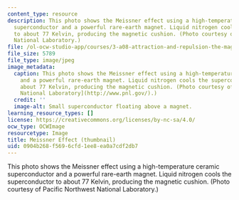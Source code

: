 ```yaml
---
content_type: resource
description: This photo shows the Meissner effect using a high-temperature ceramic
  superconductor and a powerful rare-earth magnet. Liquid nitrogen cools the superconductor
  to about 77 Kelvin, producing the magnetic cushion. (Photo courtesy of Pacific Northwest
  National Laboratory.)
file: /ol-ocw-studio-app/courses/3-a08-attraction-and-repulsion-the-magic-of-magnets-fall-2005/0904b268f5696cfd1ee8ea0a7cdf2db7_3-a08f05-th.jpg
file_size: 5789
file_type: image/jpeg
image_metadata:
  caption: This photo shows the Meissner effect using a high-temperature ceramic superconductor
    and a powerful rare-earth magnet. Liquid nitrogen cools the superconductor to
    about 77 Kelvin, producing the magnetic cushion. (Photo courtesy of [Pacific Northwest
    National Laboratory](http://www.pnl.gov/).)
  credit: ''
  image-alt: Small superconductor floating above a magnet.
learning_resource_types: []
license: https://creativecommons.org/licenses/by-nc-sa/4.0/
ocw_type: OCWImage
resourcetype: Image
title: Meissner Effect (thumbnail)
uid: 0904b268-f569-6cfd-1ee8-ea0a7cdf2db7
---
```

This photo shows the Meissner effect using a high-temperature ceramic superconductor and a powerful rare-earth magnet. Liquid nitrogen cools the superconductor to about 77 Kelvin, producing the magnetic cushion. (Photo courtesy of Pacific Northwest National Laboratory.)
